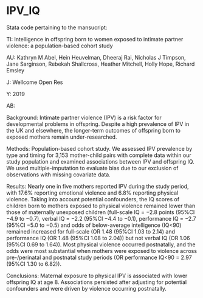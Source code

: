 # IPV_IQ
Stata code pertaining to the mansucript:

TI: Intelligence in offspring born to women exposed to intimate partner violence: a population-based cohort study

AU: Kathryn M Abel, Hein Heuvelman, Dheeraj Rai, Nicholas J Timpson, Jane Sarginson, Rebekah Shallcross, Heather Mitchell, Holly Hope, Richard Emsley

J: Wellcome Open Res

Y: 2019

AB: 

Background: Intimate partner violence (IPV) is a risk factor for developmental problems in offspring. Despite a high prevalence of IPV in the UK and elsewhere, the longer-term outcomes of offspring born to exposed mothers remain under-researched.

Methods: Population-based cohort study. We assessed IPV prevalence by type and timing for 3,153 mother-child pairs with complete data within our study population and examined associations between IPV and offspring IQ. We used multiple-imputation to evaluate bias due to our exclusion of observations with missing covariate data. 

Results: Nearly one in five mothers reported IPV during the study period, with 17.6% reporting emotional violence and 6.8% reporting physical violence. Taking into account potential confounders, the IQ scores of children born to mothers exposed to physical violence remained lower than those of maternally unexposed children (full-scale IQ = −2.8 points (95%CI −4.9 to −0.7), verbal IQ = −2.2 (95%CI −4.4 to −0.1), performance IQ = −2.7 (95%CI  −5.0 to −0.5) and odds of below-average intelligence (IQ<90) remained increased for full-scale (OR 1.48 (95%CI 1.03 to 2.14) and performance IQ (OR 1.48 (95%CI 1.08 to 2.04)) but not verbal IQ (OR 1.06 (95%CI 0.69 to 1.64)). Most physical violence occurred postnatally, and the odds were most substantial when mothers were exposed to violence across pre-/perinatal and postnatal study periods (OR performance IQ<90 = 2.97 (95%CI 1.30 to 6.82)). 

Conclusions: Maternal exposure to physical IPV is associated with lower offspring IQ at age 8. Associations persisted after adjusting for potential confounders and were driven by violence occurring postnatally.   


